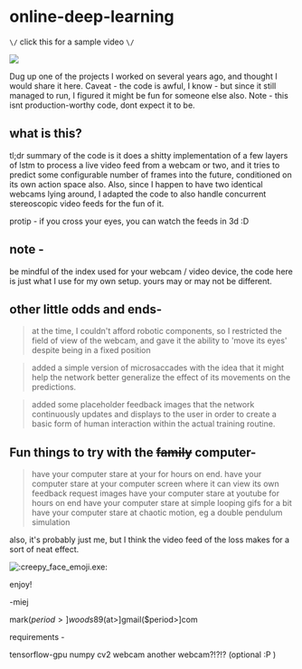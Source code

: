 # online-deep-learning

`\/` click this for a sample video `\/`


[![](http://img.youtube.com/vi/Ck5iWa6sUWU/0.jpg)](http://www.youtube.com/watch?v=Ck5iWa6sUWU "sample video")


Dug up one of the projects I worked on several years ago, and thought I would share it here.  Caveat - the code is awful, I know - but since it still managed to run, I figured it might be fun for someone else also.  Note - this isnt production-worthy code, dont expect it to be.  


## what is this?

tl;dr summary of the code is it does a shitty implementation of a few layers of lstm to process a live video feed from a webcam or two, and it tries to predict some configurable number of frames into the future, conditioned on its own action space also.  Also, since I happen to have two identical webcams lying around, I adapted the code to also handle concurrent stereoscopic video feeds for the fun of it.

protip - if you cross your eyes, you can watch the feeds in 3d :D


## note -

be mindful of the index used for your webcam / video device, the code here is just what I use for my own setup.  yours may or may not be different.


## other little odds and ends-

> at the time, I couldn't afford robotic components, so I restricted the field of view of the webcam, and gave it the ability to 'move its eyes' despite being in a fixed position

> added a simple version of microsaccades with the idea that it might help the network better generalize the effect of its movements on the predictions.

> added some placeholder feedback images that the network continuously updates and displays to the user in order to create a basic form of human interaction within the actual training routine.


## Fun things to try with the ~~family~~ computer-

> have your computer stare at your for hours on end.
> have your computer stare at your computer screen where it can view its own feedback request images
> have your computer stare at youtube for hours on end 
> have your computer stare at simple looping gifs for a bit
> have your computer stare at chaotic motion, eg a double pendulum simulation


also, it's probably just me, but I think the video feed of the loss makes for a sort of neat effect.

![:creepy_face_emoji.exe:](https://i.imgur.com/LoXWoId.png)



enjoy!


-miej

mark($period>]woods89($at>]gmail($period>]com


requirements - 

tensorflow-gpu
numpy
cv2
webcam
another webcam?!?!? (optional :P )
